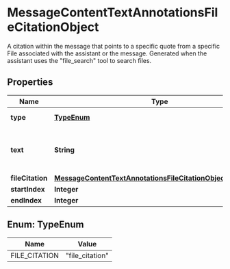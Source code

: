 

# MessageContentTextAnnotationsFileCitationObject

A citation within the message that points to a specific quote from a specific File associated with the assistant or the message. Generated when the assistant uses the \"file_search\" tool to search files.

## Properties

| Name | Type | Description | Notes |
|------------ | ------------- | ------------- | -------------|
|**type** | [**TypeEnum**](#TypeEnum) | Always &#x60;file_citation&#x60;. |  |
|**text** | **String** | The text in the message content that needs to be replaced. |  |
|**fileCitation** | [**MessageContentTextAnnotationsFileCitationObjectFileCitation**](MessageContentTextAnnotationsFileCitationObjectFileCitation.md) |  |  |
|**startIndex** | **Integer** |  |  |
|**endIndex** | **Integer** |  |  |



## Enum: TypeEnum

| Name | Value |
|---- | -----|
| FILE_CITATION | &quot;file_citation&quot; |



